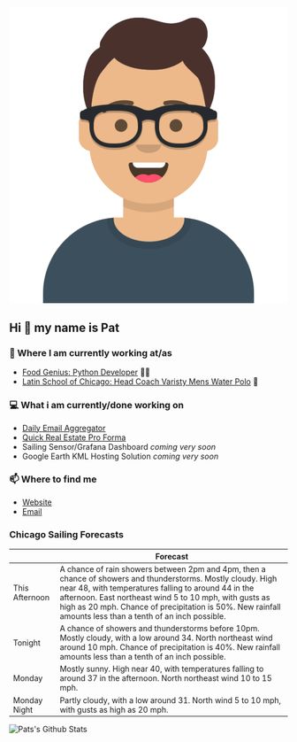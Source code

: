 [![Social banner for p-j-falconer](https://raw.githubusercontent.com/P-J-FALCONER/P-J-FALCONER/master/assets/avataaars.svg)](https://patfalconer.com/)
## Hi :wave: my name is Pat

### 💼 Where I am currently working at/as
- [Food Genius: Python Developer](https://getfoodgenius.com/) 🍔🐍
- [Latin School of Chicago: Head Coach Varisty Mens Water Polo](https://www.latinschool.org/) 🤽


### 💻 What i am currently/done working on
 - [Daily Email Aggregator](https://github.com/P-J-FALCONER/dott_daily_mail)
 - [Quick Real Estate Pro Forma](https://github.com/P-J-FALCONER/henry)
 - Sailing Sensor/Grafana Dashboard *coming very soon*
 - Google Earth KML Hosting Solution *coming very soon*

### 📫 Where to find me
 - [Website](https://patfalconer.com/)
 - [Email](mailto:patrick.j.falconer@gmail.com)


### Chicago Sailing Forecasts
|   | Forecast  |
|---|---|
| This Afternoon | A chance of rain showers between 2pm and 4pm, then a chance of showers and thunderstorms. Mostly cloudy. High near 48, with temperatures falling to around 44 in the afternoon. East northeast wind 5 to 10 mph, with gusts as high as 20 mph. Chance of precipitation is 50%. New rainfall amounts less than a tenth of an inch possible. |
| Tonight | A chance of showers and thunderstorms before 10pm. Mostly cloudy, with a low around 34. North northeast wind around 10 mph. Chance of precipitation is 40%. New rainfall amounts less than a tenth of an inch possible. |
| Monday | Mostly sunny. High near 40, with temperatures falling to around 37 in the afternoon. North northeast wind 10 to 15 mph. |
| Monday Night | Partly cloudy, with a low around 31. North wind 5 to 10 mph, with gusts as high as 20 mph. |

![Pats's Github Stats](https://github-readme-stats.vercel.app/api?username=p-j-falconer&show_icons=true&theme=radical)
